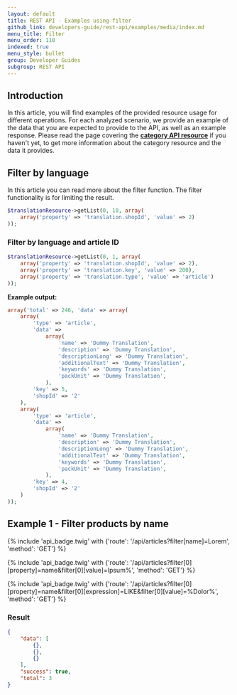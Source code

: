 ```yaml
---
layout: default
title: REST API - Examples using filter
github_link: developers-guide/rest-api/examples/media/index.md
menu_title: Filter
menu_order: 110
indexed: true
menu_style: bullet
group: Developer Guides
subgroup: REST API
---
```


## Introduction

In this article, you will find examples of the provided resource usage for different operations. For each analyzed scenario, we provide an example of the data that you are expected to provide to the API, as well as an example response.
Please read the page covering the **[category API resource](/developers-guide/rest-api/api-resource-categories/)** if you haven't yet, to get more information about the category resource and the data it provides.

## Filter by language

In this article you can read more about the filter function. The filter functionality is for limiting the result.

```php
$translationResource->getList(0, 10, array(
    array('property' => 'translation.shopId', 'value' => 2)
));
```

### Filter by language and article ID

```php
$translationResource->getList(0, 1, array(
    array('property' => 'translation.shopId', 'value' => 2),
    array('property' => 'translation.key', 'value' => 200),
    array('property' => 'translation.type', 'value' => 'article')
));
```

**Example output:**

```php
array('total' => 246, 'data' => array(
    array(
        'type' => 'article',
        'data' =>
            array(
                'name' => 'Dummy Translation',
                'description' => 'Dummy Translation',
                'descriptionLong' => 'Dummy Translation',
                'additionalText' => 'Dummy Translation',
                'keywords' => 'Dummy Translation',
                'packUnit' => 'Dummy Translation',
            ),
        'key' => 5,
        'shopId' => '2'
    ),
    array(
        'type' => 'article',
        'data' =>
            array(
                'name' => 'Dummy Translation',
                'description' => 'Dummy Translation',
                'descriptionLong' => 'Dummy Translation',
                'additionalText' => 'Dummy Translation',
                'keywords' => 'Dummy Translation',
                'packUnit' => 'Dummy Translation',
            ),
        'key' => 4,
        'shopId' => '2'
    )
));
```

## Example 1 - Filter products by name

{% include 'api_badge.twig' with {'route': '/api/articles?filter[name]=Lorem', 'method': 'GET'} %}

{% include 'api_badge.twig' with {'route': '/api/articles?filter[0][property]=name&filter[0][value]=Ipsum%', 'method': 'GET'} %}

{% include 'api_badge.twig' with {'route': '/api/articles?filter[0][property]=name&filter[0][expression]=LIKE&filter[0][value]=%Dolor%', 'method': 'GET'} %}

### Result

```json
{
    "data": [
        {},
        {},
        {}
    ],
    "success": true,
    "total": 3
}
```
